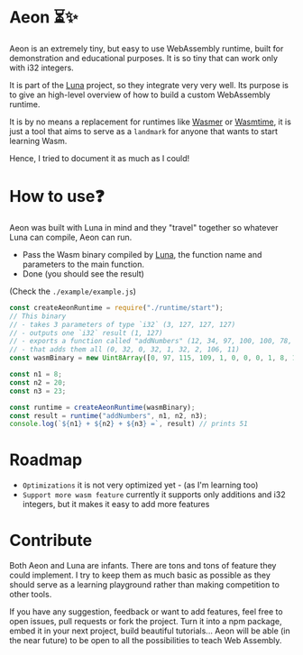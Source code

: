 # Aeon ⏳✨

Aeon is an extremely tiny, but easy to use WebAssembly runtime, built for demonstration and educational purposes.
It is so tiny that can work only with i32 integers. 

It is part of the <a href="https://github.com/thomscoder/luna" target="_blank">Luna</a> project, so they integrate very very well.
Its purpose is to give an high-level overview of how to build a custom WebAssembly runtime.

It is by no means a replacement for runtimes like <a href="https://wasmer.io/">Wasmer</a> or <a href="https://github.com/bytecodealliance/wasmtime">Wasmtime</a>, it is just a tool that aims to serve as a `landmark` for anyone that wants to start learning Wasm.

Hence, I tried to document it as much as I could!

# How to use❓
Aeon was built with Luna in mind and they "travel" together so whatever Luna can compile, Aeon can run.
 - Pass the Wasm binary compiled by <a href="https://luna-demo.vercel.app/" target="_blank">Luna</a>, the function name and parameters to the main function.
 - Done (you should see the result)

 (Check the `./example/example.js`)

 ```js
const createAeonRuntime = require("./runtime/start");
 // This binary 
 // - takes 3 parameters of type `i32` (3, 127, 127, 127) 
 // - outputs one `i32` result (1, 127)
 // - exports a function called "addNumbers" (12, 34, 97, 100, 100, 78, 117, 109, 98, 101, 114, 115, 34)
 // - that adds them all (0, 32, 0, 32, 1, 32, 2, 106, 11)
const wasmBinary = new Uint8Array([0, 97, 115, 109, 1, 0, 0, 0, 1, 8, 1, 96, 3, 127, 127, 127, 1, 127, 3, 2, 1, 0, 7, 16, 1, 12, 34, 97, 100, 100, 78, 117, 109, 98, 101, 114, 115, 34, 0, 0, 10, 9, 1, 7, 0, 32, 0, 32, 1, 32, 2, 106, 11]);

const n1 = 8;
const n2 = 20;
const n3 = 23;

const runtime = createAeonRuntime(wasmBinary);
const result = runtime("addNumbers", n1, n2, n3);
console.log(`${n1} + ${n2} + ${n3} =`, result) // prints 51
 ```

# Roadmap
- `Optimizations` it is not very optimized yet - (as I'm learning too)
- `Support more wasm feature` currently it supports only additions and i32 integers, but it makes it easy to add more features

# Contribute
Both Aeon and Luna are infants.
There are tons and tons of feature they could implement. I try to keep them as much basic as possible as they should serve as a learning playground rather than making competition to other tools.

If you have any suggestion, feedback or want to add features, feel free to open issues, pull requests or fork the project.
Turn it into a npm package, embed it in your next project, build beautiful tutorials...
Aeon will be able (in the near future) to be open to all the possibilities to teach Web Assembly.  